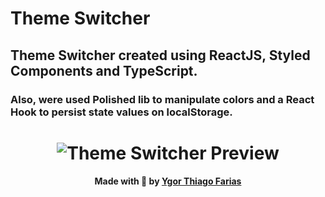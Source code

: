 # Theme Switcher
## Theme Switcher created using ReactJS, Styled Components and TypeScript. 
### Also, were used Polished lib to manipulate colors and a React Hook to persist state values on localStorage.

<h1 align="center">    
  <img alt="Theme Switcher Preview" title="Theme Switcher Preview" src="https://i.ibb.co/bHm6F5w/theme-switcher.gif" />    
</h1>


<footer>
  <h4 align="center">
      Made with 💜 by <a href="https://www.linkedin.com/in/ygorthiago/" target="_blank">Ygor Thiago Farias</a>
  </h4>
</footer>